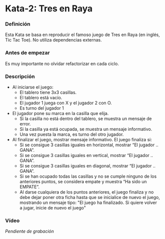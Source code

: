 # Kata-2: Tres en Raya


### Definición
Esta Kata se basa en reproducir el famoso juego de Tres en Raya (en inglés, Tic Tac Toe). No utiliza dependencias externas.


### Antes de empezar
Es muy importante no olvidar refactorizar en cada ciclo. 


### Descripción
- Al iniciarse el juego:
  - El tablero tiene 3x3 casillas.
  - El tablero está vacío.
  - El jugador 1 juega con X y el jugador 2 con O.
  - Es turno del jugador 1
- El jugador pone su marca en la casilla que elija.
  - Si la casilla no está dentro del tablero, se muestra un mensaje de error.
  - Si la casilla ya está ocupada, se muestra un mensaje informativo.
  - Una vez puesta la marca, es turno del otro jugador.
- Al finalizar el juego, mostrar mensaje informativo. El juego finaliza si:
  - Si se consigue 3 casillas iguales en horizontal, mostrar “El jugador .. GANA”.
  - Si se consigue 3 casillas iguales en vertical, mostrar “El jugador .. GANA”.
  - Si se consigue 3 casillas iguales en diagonal, mostrar “El jugador .. GANA”.
  - Si se han ocupado todas las casillas y no se cumple ninguno de los anteriores puntos, se considera empate y muestra “Ha sido un EMPATE”.
  - Al darse cualquiera de los puntos anteriores, el juego finaliza y no debe dejar poner otra ficha hasta que se inicialice de nuevo el juego, mostrando un mensaje tipo: "El juego ha finalizado. Si quiere volver a jugar, inicie de nuevo el juego"


### Vídeo
*Pendiente de grabación*
